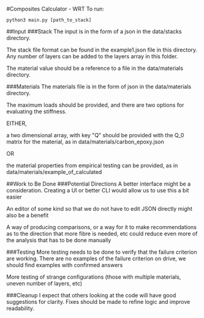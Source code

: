 #Composites Calculator - WRT
To run:
```
python3 main.py [path_to_stack]
```
##Input
###Stack
The input is in the form of a json in the data/stacks directory.

The stack file format can be found in the example1.json file in this directory. Any number of layers can be added to the layers array in this folder.

The material value should be a reference to a file in the data/materials directory.

###Materials
The materials file is in the form of json in the data/materials directory.

The maximum loads should be provided, and there are two options for evaluating the stiffness.

EITHER,

a two dimensional array, with key "Q" should be provided with the Q_0 matrix for the material, as in data/materials/carbon_epoxy.json

OR

the material properties from empirical testing can be provided, as in data/materials/example_of_calculated

##Work to Be Done
###Potential Directions
A better interface might be a consideration. Creating a UI or better CLI would allow us to use this a bit easier

An editor of some kind so that we do not have to edit JSON directly might also be a benefit

A way of producing comparisons, or a way for it to make recommendations as to the direction that more fibre is needed, etc could reduce even more of the analysis that has to be done manually

###Testing
More testing needs to be done to verify that the failure criterion are working. There are no examples of the failure criterion on drive, we should find examples with confirmed answers

More testing of strange configurations (those with multiple materials, uneven number of layers, etc)

###Cleanup
I expect that others looking at the code will have good suggestions for clarity. Fixes should be made to refine logic and improve readability.










